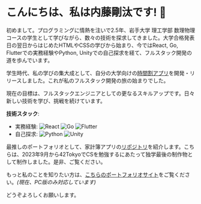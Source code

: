 # こんにちは、私は内藤剛汰です! 🚀

初めまして。プログラミングに情熱を注いで2.5年、岩手大学 理工学部 数理物理コースの学生として学びながら、数々の技術を探求してきました。大学合格発表日の翌日からはじめたHTMLやCSSの学びから始まり、今ではReact, Go, Flutterでの実務経験やPython, Unityでの自己探求を経て、フルスタック開発の道を歩んでいます。

学生時代、私の学びの集大成として、自分の大学向けの[時間割アプリ](https://apps.apple.com/jp/app/%E3%81%8C%E3%82%93%E3%82%B3%E3%83%9E/id6446671825)を開発・リリースしました。これが私のフルスタック開発の旅の始まりでした。

現在の目標は、フルスタックエンジニアとしての更なるスキルアップです。日々新しい技術を学び、挑戦を続けています。

**技術スタック**:
- 実務経験: 
![React](https://img.shields.io/badge/-React-61DAFB?logo=react&logoColor=white)
![Go](https://img.shields.io/badge/-Go-00ADD8?logo=go&logoColor=white)
![Flutter](https://img.shields.io/badge/-Flutter-02569B?logo=flutter&logoColor=white)
- 自己探求: 
![Python](https://img.shields.io/badge/-Python-3776AB?logo=python&logoColor=white)
![Unity](https://img.shields.io/badge/-Unity-000000?logo=unity&logoColor=white)

最推しのポートフォリオとして、家計簿アプリの[リポジトリ](https://github.com/sanji0219/kakebo)を紹介します。こちらは、2023年9月から42TokyoでCSを勉強するにあたって独学最後の制作物として制作しました。是非、ご覧ください。

もっと私のことを知りたい方は、[こちらのポートフォリオサイト](https://withuto.web.app)をご覧ください。*(現在、PC版のみ対応しています)*

どうぞよろしくお願いします。
